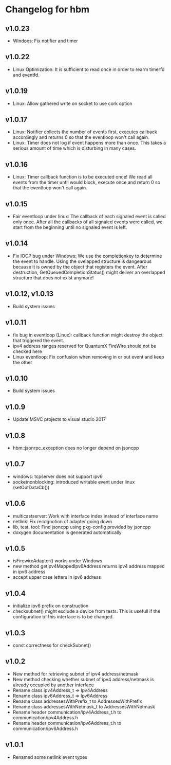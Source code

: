 # Changelog for hbm

## v1.0.23
 - Windoes: Fix notifier and timer

## v1.0.22
 - Linux Optimization: It is sufficient to read once in order to rearm timerfd and eventfd.

## v1.0.19
 - Linux: Allow gathered write on socket to use cork option

## v1.0.17
 - Linux: Notifier collects the number of events first, executes callback accordingly 
 and returns 0 so that the eventloop won't call
 again.
 - Linux: Timer does not log if event happens more than once. This takes a serious 
 amount of time which is disturbing in many cases.

## v1.0.16
 - Linux: Timer callback function is to be executed once! We read all events from the
 timer until would block, execute once and return 0 so that the eventloop won't call 
 again.

## v1.0.15
 - Fair eventloop under linux: The callback of each signaled event is called only once.
 After all the callbacks of all signaled events were called, we start from the 
 beginning until no signaled event is left.

## v1.0.14
 - Fix IOCP bug under Windows:	We use the completionkey to determine the event to handle.
 Using the ovelapped structure is dangearous because it is owned by the object that 
 registers the event.
 After destruction, GetQueuedCompletionStatus() might deliver an overlapped structure 
 that does not exist anymore!

## v1.0.12, v1.0.13
 - Build system issues

## v1.0.11
 - fix bug in eventloop (Linux): callback function might destroy the object that
   triggered the event.
 - ipv4 address ranges reserved for QuantumX FireWire should not be checked here
 - Linux eventloop: Fix confusion when removing in or out event and keep the other

## v1.0.10
 - Build system issues

## v1.0.9
 - Update MSVC projects to visual studio 2017

## v1.0.8
 - hbm::jsonrpc_exception does no longer depend on jsoncpp

## v1.0.7
 - windows: tcpserver does not support ipv6
 - socketnonblocking: introduced writable event under linux (setOutDataCb())

## v1.0.6
 - multicastserver: Work with interface index instead of interface name
 - netlink: Fix recognotion of adapter going down
 - lib, test, tool: Find jsoncpp using pkg-config provided by jsoncpp
 - doxygen documentation is generated automatically

## v1.0.5
 - isFirewireAdapter() works under Windows
 - new method getIpv4MappedIpv6Address returns ipv4 address mapped in ipv6 address
 - accept upper case letters in ipv6 address

## v1.0.4
 - initialize ipv6 prefix on construction
 - checksubnet() might exclude a device from tests. This is usefull if the configuration of this interface is to be changed.

## v1.0.3
 - const correctness for checkSubnet()

## v1.0.2
 - New method for retrieving subnet of ipv4 address/netmask
 - New method checking whether subnet of ipv4 address/netmask is already occupied by another interface
 - Rename class ipv4Address_t => Ipv4Address
 - Rename class ipv6Address_t => Ipv6Address
 - Rename class addressesWithPrefix_t to AddressesWithPrefix
 - Rename class addressesWithNetmask_t to AddressesWithNetmask
 - Rename header communication/ipv4Address_t.h to communication/ipv4Address.h
 - Rename header communication/ipv6Address_t.h to communication/ipv6Address.h

## v1.0.1
 - Renamed some netlink event types
